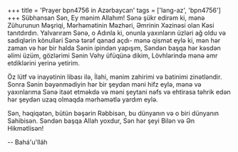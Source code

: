 +++
title = 'Prayer bpn4756 in Azərbaycan'
tags = ['lang-az', 'bpn4756']
+++
Sübhansan Sən, Ey mənim Allahım! Sənə şükr edirəm ki, mənə Zühurunun Məşriqi, Mərhəmətinin Məzhəri, Əmrinin Xəzinəsi olan Kəsi tanıtdırdın. Yalvarıram Sənə, o Adınla ki, onunla yaxınların üzləri ağ oldu və sadiqlərin könulləri Sənə tərəf qanad açdı- mənə qismət eylə ki, mən hər zaman və hər bir halda Sənin ipindən yapışım, Səndən başqa hər kəsdən əlimi üzüm, gözlərimi Sənin Vəhy üfüqünə dikim, Lövhlərində mənə əmr etdiklərini yerinə yetirim.

Öz lütf və inayətinin libası ilə, İlahi, mənim zahirimi və batinimi zinətləndir. Sonra Sənin bəyənmədiyin hər bir şeydən məni hifz eylə, mənə və yaxınlarıma Sənə itaət etməkdə və məni şeytani nəfs və ehtirasa təhrik edən hər şeydən uzaq olmaqda mərhəmətlə yardım eylə.

Sən, həqiqətən, bütün bəşərin Rəbbisən, bu dünyanın və o biri dünyanın Sahibisən. Səndən başqa Allah yoxdur, Sən hər şeyi Bilən və Ən Hikmətlisən!

-- Bahá'u'lláh
